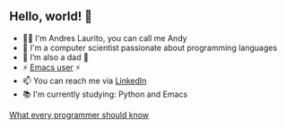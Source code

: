 ## Hello, world! 👋

- 👨‍💻 I'm Andres Laurito, you can call me Andy
- 👀 I'm a computer scientist passionate about programming languages
- 🔭 I’m also a dad 👴
- ⚡ [Emacs user](https://www.youtube.com/watch?v=urcL86UpqZc) ⚡
- 📫 You can reach me via [LinkedIn](https://www.linkedin.com/in/andylaurito/)
- 📚 I'm currently studying: Python and Emacs

[What every programmer should know](https://gist.github.com/hellerbarde/2843375)
<!--
**andyLaurito92/andylaurito92** is a ✨ _special_ ✨ repository because its `README.md` (this file) appears on your GitHub profile.

Here are some ideas to get you started:

- 🔭 I’m currently working on ...
- 🌱 I’m currently learning ...
- 👯 I’m looking to collaborate on ...
- 🤔 I’m looking for help with ...
- 💬 Ask me about ...
- 📫 How to reach me: ...
- 😄 Pronouns: ...
- ⚡ Fun fact: ...
-->
